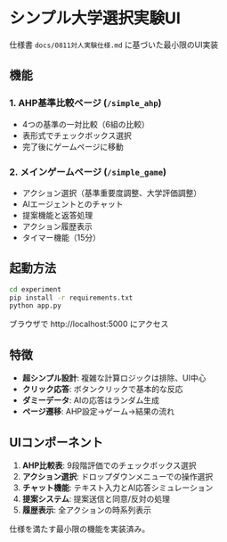 # シンプル大学選択実験UI

仕様書 `docs/0811対人実験仕様.md` に基づいた最小限のUI実装

## 機能

### 1. AHP基準比較ページ (`/simple_ahp`)
- 4つの基準の一対比較（6組の比較）
- 表形式でチェックボックス選択
- 完了後にゲームページに移動

### 2. メインゲームページ (`/simple_game`)
- アクション選択（基準重要度調整、大学評価調整）
- AIエージェントとのチャット
- 提案機能と返答処理
- アクション履歴表示
- タイマー機能（15分）

## 起動方法

```bash
cd experiment
pip install -r requirements.txt
python app.py
```

ブラウザで http://localhost:5000 にアクセス

## 特徴

- **超シンプル設計**: 複雑な計算ロジックは排除、UI中心
- **クリック応答**: ボタンクリックで基本的な反応
- **ダミーデータ**: AIの応答はランダム生成
- **ページ遷移**: AHP設定→ゲーム→結果の流れ

## UIコンポーネント

1. **AHP比較表**: 9段階評価でのチェックボックス選択
2. **アクション選択**: ドロップダウンメニューでの操作選択
3. **チャット機能**: テキスト入力とAI応答シミュレーション
4. **提案システム**: 提案送信と同意/反対の処理
5. **履歴表示**: 全アクションの時系列表示

仕様を満たす最小限の機能を実装済み。